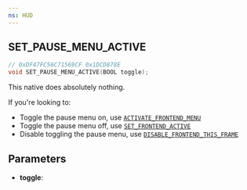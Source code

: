```yaml
---
ns: HUD
---
```

## SET_PAUSE_MENU_ACTIVE

```c
// 0xDF47FC56C71569CF 0x1DCD878E
void SET_PAUSE_MENU_ACTIVE(BOOL toggle);
```

This native does absolutely nothing.

If you're looking to:
* Toggle the pause menu on, use [`ACTIVATE_FRONTEND_MENU`](#_0xEF01D36B9C9D0C7B)
* Toggle the pause menu off, use [`SET_FRONTEND_ACTIVE`](#_0x745711A75AB09277)
* Disable toggling the pause menu, use [`DISABLE_FRONTEND_THIS_FRAME`](#_0x6D3465A73092F0E6)

## Parameters
* **toggle**: 

